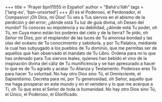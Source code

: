 +++
title = 'Prayer bpn11555 in Español'
author = "Bahá'u'lláh"
tags = ['lang-es', 'bpn-unsorted']
+++
¡Él es el Poderoso, el Perdonador, el Compasivo!
¡Oh Dios, mi Dios! Tú ves a Tus siervos en el abismo de la perdición y del error; ¿dónde está Tu luz de guía divina, oh Deseo del mundo? Tú conoces su impotencia y su debilidad; ¿dónde está Tu poder, oh Tú, en Cuya mano están los poderes del cielo y de la tierra?
Te pido, oh Señor mi Dios, por el resplandor de las luces de Tu amorosa bondad y las olas del océano de Tu conocimiento y sabiduría, y por Tu Palabra, mediante la cual has subyugado a los pueblos de Tu dominio, que me permitas ser de aquellos que han observado el mandato de Tu Libro. Ordena para mí lo que has ordenado para Tus siervos leales, quienes han bebido el vino de la inspiración divina del cáliz de Tu munificencia y se han apresurado a hacer lo que es de Tu agrado y acatar Tu Alianza y Testamento. Poderoso eres Tú para hacer Tu voluntad. No hay otro Dios sino Tú, el Omnisciente, el Sapientísimo.
Decreta para mí, por Tu generosidad, oh Señor, aquello que me haga prosperar en este mundo y en el venidero y lo que me acerque a Ti, oh Tú que eres el Señor de toda la humanidad. No hay otro Dios sino Tú, el Único, el Poderoso, el Glorificado.
